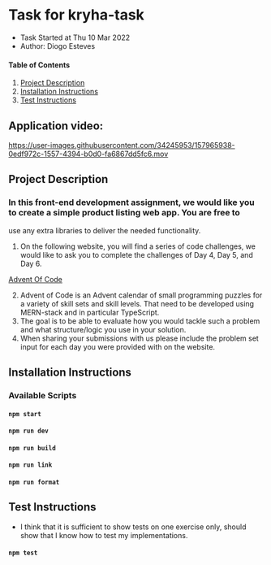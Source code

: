 # Task for kryha-task

* Task Started at Thu 10 Mar 2022
* Author: Diogo Esteves

#### Table of Contents

1. [Project Description](#project-description)
2. [Installation Instructions](#installation-instructions)
3. [Test Instructions](#test-instructions)

## Application video:

https://user-images.githubusercontent.com/34245953/157965938-0edf972c-1557-4394-b0d0-fa6867dd5fc6.mov



## Project Description

### In this front-end development assignment, we would like you to create a simple product listing web app. You are free to

use any extra libraries to deliver the needed functionality.

1. On the following website, you will find a series of code challenges, we would like to ask you to complete the
   challenges of Day 4, Day 5, and Day 6.

[Advent Of Code](https://adventofcode.com/)

2. Advent of Code is an Advent calendar of small programming puzzles for a variety of skill sets and skill levels. That
   need to be developed using MERN-stack and in particular TypeScript.
3. The goal is to be able to evaluate how you would tackle such a problem and what structure/logic you use in your
   solution.
4. When sharing your submissions with us please include the problem set input for each day you were provided with on the
   website.

## Installation Instructions

### Available Scripts

#### `npm start`

#### `npm run dev`

#### `npm run build`

#### `npm run link`

#### `npm run format`

## Test Instructions

* I think that it is sufficient to show tests on one exercise only, should show that I know how to test my
  implementations.

#### `npm test`
